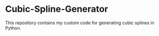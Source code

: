 # Cubic-Spline-Generator
This repository contains my custom code for generating cubic splines in Python.
